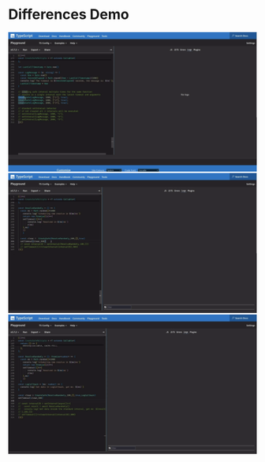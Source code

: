 # Differences Demo

![Reregister](./demo/reregister.gif)
![No Async Results Shuffle](./demo/no-shuffle.gif)
![Callback](./demo/callback.gif)
